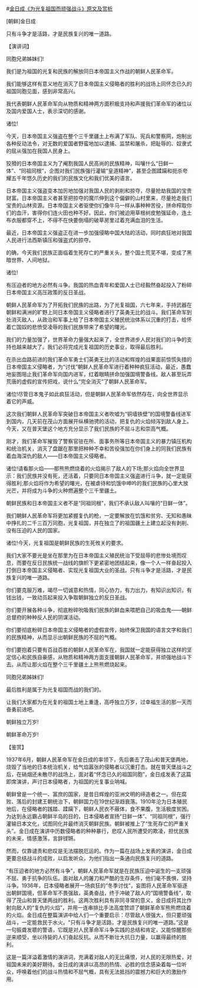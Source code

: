 #[金日成《为光复祖国而顽强战斗》原文及赏析](https://www.vrrw.net/wx/14557.html)

[朝鲜]金日成

只有斗争才是活路，才是民族复兴的唯一道路。

【演讲词】

同胞兄弟姊妹们!

我们是为祖国的光复和民族的解放同日本帝国主义作战的朝鲜人民革命军。

我们能够这样有意义地在消灭了日本帝国主义侵略者的胜利的战场上同怀念已久的祖国同胞见面，感到非常高兴。

我代表朝鲜人民革命军向从物质和精神两方面积极支持和声援我们革命军的诸位以及国内爱国人士，表示深切的感谢。

诸位!

今天，日本帝国主义强盗在整个三千里疆土上布满了军队、宪兵和警察网，炮制出各种反动法令，对无数的爱国者野蛮地加以逮捕、监禁和屠杀，把耻辱的、奴隶式的屈从强加在我国人民身上。

狡猾的日本帝国主义为了阉割我国人民高尚的民族精神，叫嚷什么“日鲜一体”、“同祖同根”，企图对我们民族强行灌输“皇道精神”，甚至企图蹂躏和扼杀夸耀五千年悠久历史的我们的民族文化和我们优美的语言。

日本帝国主义强盗变本加厉地加强对我国人民的剥削和掠夺，尽量抢劫我国的宝贵财富。日本帝国主义者甚至把掠夺的魔爪伸到这个偏僻的山村里来，尽量抢走我们宝贵的山林资源。日本帝国主义者驱使你们像牛马一样从事种种苦役，拼命榨取你们的血汗，害得你们连火田也种不好。因此，你们被迫用草根树皮勉强延命，连土布衣服都穿不上，不得不在快要倒塌的破草房里过着充满血泪的生活。

最近，日本帝国主义强盗正在进一步加强侵略中国大陆的活动，同时疯狂地对我国人民进行法西斯镇压和强盗式的掠夺。

的确，今天我们民族正面临着生死存亡的严重关头，整个国土荒芜不堪，变成了黑暗世界、人间地狱。

诸位!

有压迫者的地方必然有斗争。我国的热血青年和爱国人士已经毅然奋起投入了粉碎日本帝国主义高压政策的反日圣战。



朝鲜人民革命军为了开拓我们民族的出路，为了光复祖国，六七年来，手持武器在朝鲜和满洲的旷野上同日本帝国主义侵略者进行了英勇无比的战斗。我们革命军到处消灭敌人，从政治和军事上给了日本帝国主义殖民统治体系以沉重的打击，给怀着亡国奴的悲愤受凌辱的我们民族带来了希望的曙光。

我们的力量加强了，世界革命力量强大起来了，全世界进步人民对我们的斗争的支持也越来越大了。我们必将完成光复祖国的历史事业，取得最后胜利。

在杀出血路前进的我们革命军勇士们英勇无比的活动和辉煌的战果面前惊慌失措的日本帝国主义侵略者，为“讨伐”朝鲜人民革命军进行着种种疯狂活动，最近，愚蠢地妄图阻止我们革命军向国内进军，红着眼睛拼命加强国境警备线。敌人甚至玩弄荒唐的虚假的宣传把戏，说什么“完全消灭”了朝鲜人民革命军。

诸位!尽管日本鬼子如此疯狂活动，但是朝鲜人民革命军依然存在，向全世界显示着它的声威。

这次我们朝鲜人民革命军突破日本帝国主义者吹嘘为“铜墙铁壁”的国境警备线进军到国内，几天前在茂山方面展开纵横驰骋的活动，把复仇的火焰倾泻到敌人身上。今天，又在普天堡这个地方充分显示了我们民族的不屈斗志和崇高气概。

刚才，我们革命军摧毁了警察官驻在所、面事务所等日本帝国主义的暴力镇压机构和统治机关，消灭了盘踞在那里把种种不幸和苦役强加在你们身上的同我们民族有着血海深仇的敌人——日本帝国主义侵略者。

诸位!请看那火焰——那熊熊燃烧着的火焰揭示了敌人的下场;那火焰向全世界显示：我们民族并没有死，还活着，只要同日本帝国主义强盗进行斗争，就一定能获得胜利;那火焰将作为希望的曙光，在被虐待和饥饿中呻吟的我们民族的心里大放光芒，并将成为斗争的火种燃遍整个三千里疆土。

朝鲜民族和日本帝国主义者不是“同祖同根”，我们不承认敌人叫嚷的“日鲜一体”。

我们朝鲜人民革命军将更加紧握复仇的枪，一定要解放在饥饿和贫穷、无知和愚昧中挣扎的二千三百万同胞，光复祖国，并在独立了的祖国疆土上建立起没有剥削、没有压迫的人民的国家。

诸位!今天，光复祖国是朝鲜民族的生死攸关的要求。

我们大家不要光是坐在那里为在日本帝国主义殖民统治下受屈辱的悲惨处境而叹息，而要在反日民族统一战线的旗帜下更紧密地团结起来，像一个人一样奋起投入打倒日本帝国主义侵略者、实现光复祖国大业的圣战。只有斗争才是活路，才是民族复兴的唯一道路。

你们要克服万难，竭尽一切诚意和热情，同心协力，有力出力，有知识出知识，有钱出钱，一致动员起来投入争取朝鲜独立的反日圣战。

你们要开展各种斗争，彻底粉碎吮吸我们民族的鲜血来喂肥自己的吸血鬼——朝鲜总督府的种种反人民的阴谋活动。

你们要彻底粉碎日本帝国主义侵略者的虚假宣传，始终保卫我国的语言文字和我们的民族精神，从而显示出朝鲜民族的不屈的气概。

你们要抱着只要有百战百胜的朝鲜人民革命军在，我国就一定能获得独立这样的坚定信心和民族自豪感，从物质和精神两方面支援朝鲜人民革命军，并顽强地战斗下去。从而让那火焰在整个三千里疆土上熊熊燃烧起来。

同胞兄弟姊妹们!

最后胜利是属于为光复祖国而战的我们的。

让我们大家都为在光复的祖国土地上重逢，高呼独立万岁，过幸福生活的那一天而奋勇前进吧。

朝鲜独立万岁!

朝鲜革命万岁!

【鉴赏】

1937年6月，朝鲜人民革命军在金日成的率领下，先后袭击了茂山和普天堡两地，烧毁了当地的日本统治机关，给气焰嚣张的侵略者以沉重打击。就在普天堡战斗之后，在硝烟还未散尽的战场上，面对着“怀念已久的祖国同胞”，金日成发表了这篇即席演讲，声讨日本侵略者，为祖国的光复事业呐喊。

朝鲜曾是一个统一、富庶的国家，是昔日辉煌的亚洲文明的缔造者之一。但在腐败、落后的封建王朝统治下，朝鲜国力在19世纪渐趋衰落。1910年沦为日本殖民地后，在侵略者的践踏、蹂躏下，朝鲜人民衣不蔽体，食不果腹，生活极度贫困。为达到永远霸占朝鲜半岛的目的，日本侵略者宣扬“日鲜一体”、“同祖同根”，强行灌输日本文化，试图同化并最终消灭朝鲜民族。朝鲜被推上了“生死存亡的严重关头”。金日成在演讲中历数侵略者的种种暴行，悲叹人民所遭受的欺凌，担忧民族的未来，情感激荡，言辞铿锵。

然而，仅靠谴责和悲叹是无法摆脱厄运的。作为一篇在战场上发表的演讲，金日成更要总结战斗的成败，以启发听众，为他们指出一条通向民族复兴的道路。

“有压迫者的地方必然有斗争”，朝鲜人民革命军就是在民族压迫中诞生的一支顽强不屈、勇于抗争的队伍。面对敌人的屠刀和严酷的生存条件，他们毫不畏惧，坚持斗争。1936年，日本侵略者展开一场疯狂的“冬季讨伐”，妄图将人民革命军驱逐出朝鲜国境，但革命军不畏强敌，英勇奋战，终于冲破了敌人的“国境警备线”，取得了茂山和普天堡两战的胜利。这两次胜利具有非同寻常的意义，金日成将其比作射向敌人的“复仇的火焰”，并用一连串排比手法高度赞颂了朝鲜革命军熊熊燃烧着的火焰。金日成在整篇演讲中给人们一个重要启示：尽管敌人很强大，但只要顽强战斗，一定能救民于水火。“只有斗争才是活路，才是民族复兴的唯一道路。”这是一句振聋发聩的警语，它既是对人民革命军斗争实践的总结和肯定，又能惊醒那些逆来顺受，坐以待毙的人们奋起反抗。从而不断壮大抗日力量，以赢得最终的胜利。

这是一篇洋溢着激情的演讲词，充满着对敌人的无比痛恨，对人民的无限热爱，对祖国未来的美好期待。金日成的演讲以高昂的热情、必胜的信念感染着每一位听众，呼唤着他们的战斗热情和不屈气概，具有无法抵挡的震撼力和巨大的激励作用。

